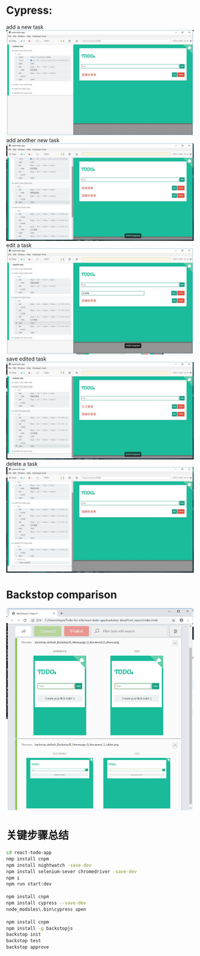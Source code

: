 # Cypress:  
add a new task
![image missing](https://github.com/citarreikee/Todo-list-e2e/blob/master/imgs/add.jpg)  
add another new task
![image missing](https://github.com/citarreikee/Todo-list-e2e/blob/master/imgs/add%20new.jpg)
edit a task  
![image missing](https://github.com/citarreikee/Todo-list-e2e/blob/master/imgs/edit.jpg)  
save edited task  
![image missing](https://github.com/citarreikee/Todo-list-e2e/blob/master/imgs/edit%20save.jpg)  
delete a task  
![image missing](https://github.com/citarreikee/Todo-list-e2e/blob/master/imgs/delete.jpg)  
# Backstop comparison  
![image missing](https://github.com/citarreikee/Todo-list-e2e/blob/master/imgs/backstop.png)  
# 关键步骤总结
```sh
cd react-todo-app
nmp install cnpm
npm install nightwatch -save-dev
npm install selenium-sever chromedriver -save-dev
npm i
npm run start:dev

npm install cnpm
npm install cypress --save-dev
node_modules\.bin\cypress open

npm install cnpm
npm install -g backstopjs
backstop init
backstop test
backstop approve
```
